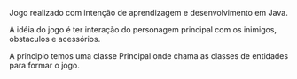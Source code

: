 
Jogo realizado com intenção de aprendizagem e desenvolvimento em Java.

A idéia do jogo é ter interação do personagem principal com os inimigos, obstaculos e acessórios.


A principio temos uma classe Principal onde chama as classes de entidades para formar o jogo.
